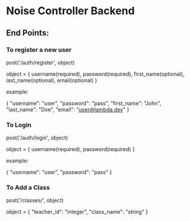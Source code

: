 # Noise Controller Backend


## End Points:

### To register a new user

post('/auth/register', object)

object = {
    username(required),
    password(required),
    first_name(optional),
    last_name(optional),
    email(optional)
}

example:

{
    "username": "user",
    "password": "pass",
    "first_name": "John",
    "last_name": "Doe",
    "email": "user@lambda.dev"
}

### To Login

post('/auth/login', object)

object = {
    username(required),
    password(required)
}

example:

{
    "username": "user",
    "password": "pass"
}

### To Add a Class

post('/classes/', object)

object = {
    "teacher_id": "integer",
    "class_name": "string"
}